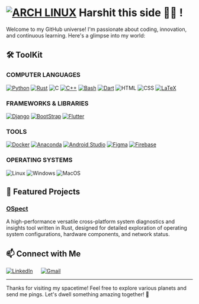 <!--
## Hello, Harshit This Side 👋

**Coder-Harshit/Coder-Harshit** is a ✨ _special_ ✨ repository because its `README.md` (this file) appears on your GitHub profile.

Here are some ideas to get you started:

- 🔭 I’m currently working on ...
- 🌱 I’m currently learning ...
- 👯 I’m looking to collaborate on ...
- 🤔 I’m looking for help with ...
- 💬 Ask me about ...
- 📫 How to reach me: ...
- 😄 Pronouns: ...
- ⚡ Fun fact: ...
-->
<!--
  funFact: "Even AI needs to learn, so why to stop experimenting ? why not make it enjoyable!"

<p align="center">
  <img src="https://readme-typing-svg.herokuapp.com?lines=Open+Source+Enthusiast;Python+Developer;AI+%26+ML+Enthusiast;Always+learning+new+things&center=true&width=380&height=45">
</p>


```javascript
const harshit = {
  code: ["JavaScript", "Python", "C", "C++", "Java"],
  askMeAbout: ["web dev", "tech", "app dev", "AI", "ML"],
  technologies: {
    frontEnd: {
      js: ["React", "Next.js"],
      css: ["Tailwind CSS", "Bootstrap"]
    },
    backEnd: {
      js: ["Node", "Express"],
      python: ["Django", "Flask"]
    },
    databases: ["MongoDB", "MySQL"],
    misc: ["Firebase", "Socket.IO", "GraphQL", "Redux"]
  },
  currentFocus: "Building Scalable Web Applications and Exploring AI/ML",
  funFact: "Experimentation can give u the headache but also the joy of life ... so lets try one more thing"
};
```
-->
# [![ARCH LINUX](https://skillicons.dev/icons?i=arch)](https://archlinux.org/) Harshit this side 👋🏻 !

Welcome to my GitHub universe! I'm passionate about coding, innovation, and continuous learning. Here's a glimpse into my world:

## 🛠️ ToolKit

### COMPUTER LANGUAGES
[![Python](https://skillicons.dev/icons?i=python)](https://www.python.org/)
[![Rust](https://skillicons.dev/icons?i=rust)](https://www.rust-lang.org/)
![C](https://skillicons.dev/icons?i=c)
[![C++](https://skillicons.dev/icons?i=cpp)](https://isocpp.org/)
[![Bash](https://skillicons.dev/icons?i=bash)](https://www.gnu.org/software/bash/)
[![Dart](https://skillicons.dev/icons?i=dart)](https://dart.dev/)
![HTML](https://skillicons.dev/icons?i=html)
![CSS](https://skillicons.dev/icons?i=css)
[![LaTeX](https://skillicons.dev/icons?i=latex)](https://www.latex-project.org/)

<!-- [![TypeScript](https://skillicons.dev/icons?i=ts)](https://www.typescriptlang.org/) -->
<!-- ![JavaScript](https://skillicons.dev/icons?i=js) -->

### FRAMEWORKS & LIBRARIES
[![Django](https://skillicons.dev/icons?i=django)](https://www.djangoproject.com/)
[![BootStrap](https://skillicons.dev/icons?i=bootstrap)](https://getbootstrap.com/)
[![Flutter](https://skillicons.dev/icons?i=flutter)](https://flutter.dev/)
<!-- [![Flask](https://skillicons.dev/icons?i=flask)](https://flask.palletsprojects.com) -->
<!-- [![React](https://skillicons.dev/icons?i=react)](https://www.react.dev/) -->
<!-- [![NextJS](https://skillicons.dev/icons?i=react)](https://nextjs.org/) -->

### TOOLS
[![Docker](https://skillicons.dev/icons?i=docker)](https://www.docker.com/)
[![Anaconda](https://skillicons.dev/icons?i=anaconda)](https://www.anaconda.com/)
[![Android Studio](https://skillicons.dev/icons?i=androidstudio)](https://developer.android.com/studio)
[![Figma](https://skillicons.dev/icons?i=figma)](https://www.figma.com/)
[![Firebase](https://skillicons.dev/icons?i=firebase)](https://firebase.google.com/)

### OPERATING SYSTEMS
![Linux](https://skillicons.dev/icons?i=linux)
![Windows](https://skillicons.dev/icons?i=windows)
![MacOS](https://skillicons.dev/icons?i=apple)

## 🌟 Featured Projects

### [OSpect](https://github.com/Coder-Harshit/ospect)
A high-performance versatile cross-platform system diagnostics and insights tool written in Rust, designed for detailed exploration of operating system configurations, hardware components, and network status.

## 📫 Connect with Me

[![LinkedIn](https://skillicons.dev/icons?i=linkedin)](https://www.linkedin.com/in/harshit-vijay-coderv/) &emsp;
[![Gmail](https://skillicons.dev/icons?i=gmail)](mailto:harshitvj07@gmail.com) &emsp;


---

Thanks for visiting my spacetime! Feel free to explore various planets and send me pings. Let's dwell something amazing together! 🚀
